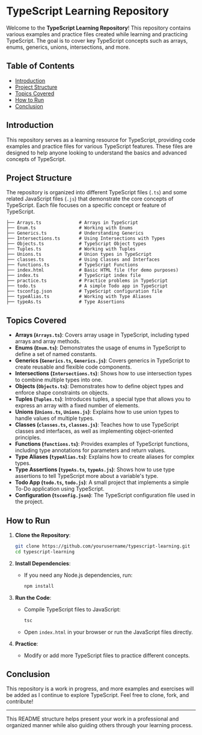 # TypeScript Learning Repository

Welcome to the **TypeScript Learning Repository**! This repository contains various examples and practice files created while learning and practicing TypeScript. The goal is to cover key TypeScript concepts such as arrays, enums, generics, unions, intersections, and more.

## Table of Contents
- [Introduction](#introduction)
- [Project Structure](#project-structure)
- [Topics Covered](#topics-covered)
- [How to Run](#how-to-run)
- [Conclusion](#conclusion)

## Introduction
This repository serves as a learning resource for TypeScript, providing code examples and practice files for various TypeScript features. These files are designed to help anyone looking to understand the basics and advanced concepts of TypeScript.

## Project Structure

The repository is organized into different TypeScript files (`.ts`) and some related JavaScript files (`.js`) that demonstrate the core concepts of TypeScript. Each file focuses on a specific concept or feature of TypeScript.

```plaintext
├── Arrays.ts              # Arrays in TypeScript
├── Enum.ts                # Working with Enums
├── Generics.ts            # Understanding Generics
├── Intersections.ts       # Using Intersections with Types
├── Objects.ts             # TypeScript Object types
├── Tuples.ts              # Working with Tuples
├── Unions.ts              # Union types in TypeScript
├── classes.ts             # Using Classes and Interfaces
├── functions.ts           # TypeScript Functions
├── index.html             # Basic HTML file (for demo purposes)
├── index.ts               # TypeScript index file
├── practice.ts            # Practice problems in TypeScript
├── todo.ts                # A simple Todo app in TypeScript
├── tsconfig.json          # TypeScript configuration file
├── typeAlias.ts           # Working with Type Aliases
├── typeAs.ts              # Type Assertions
```

## Topics Covered

- **Arrays (`Arrays.ts`)**: Covers array usage in TypeScript, including typed arrays and array methods.
- **Enums (`Enum.ts`)**: Demonstrates the usage of enums in TypeScript to define a set of named constants.
- **Generics (`Generics.ts`, `Generics.js`)**: Covers generics in TypeScript to create reusable and flexible code components.
- **Intersections (`Intersections.ts`)**: Shows how to use intersection types to combine multiple types into one.
- **Objects (`Objects.ts`)**: Demonstrates how to define object types and enforce shape constraints on objects.
- **Tuples (`Tuples.ts`)**: Introduces tuples, a special type that allows you to express an array with a fixed number of elements.
- **Unions (`Unions.ts`, `Unions.js`)**: Explains how to use union types to handle values of multiple types.
- **Classes (`classes.ts`, `classes.js`)**: Teaches how to use TypeScript classes and interfaces, as well as implementing object-oriented principles.
- **Functions (`functions.ts`)**: Provides examples of TypeScript functions, including type annotations for parameters and return values.
- **Type Aliases (`typeAlias.ts`)**: Explains how to create aliases for complex types.
- **Type Assertions (`typeAs.ts`, `typeAs.js`)**: Shows how to use type assertions to tell TypeScript more about a variable's type.
- **Todo App (`todo.ts`, `todo.js`)**: A small project that implements a simple To-Do application using TypeScript.
- **Configuration (`tsconfig.json`)**: The TypeScript configuration file used in the project.

## How to Run

1. **Clone the Repository**:
   ```bash
   git clone https://github.com/yourusername/typescript-learning.git
   cd typescript-learning
   ```

2. **Install Dependencies**:
   - If you need any Node.js dependencies, run:
     ```bash
     npm install
     ```

3. **Run the Code**:
   - Compile TypeScript files to JavaScript:
     ```bash
     tsc
     ```
   - Open `index.html` in your browser or run the JavaScript files directly.

4. **Practice**:
   - Modify or add more TypeScript files to practice different concepts.

## Conclusion

This repository is a work in progress, and more examples and exercises will be added as I continue to explore TypeScript. Feel free to clone, fork, and contribute!

---

This README structure helps present your work in a professional and organized manner while also guiding others through your learning process.
